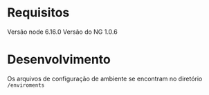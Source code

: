 # Requisitos

Versão node 6.16.0
Versão do NG 1.0.6

# Desenvolvimento

Os arquivos de configuração de ambiente se encontram no diretório `/enviroments`
